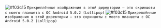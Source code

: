 ![#f03c15](https://via.placeholder.com/15/ffff5f/000000?text="+") `Прикреплённые изображения в этой директории — это скриншоты с моего планшета с ОС Android 5.0.2 (Lollipop)`
![#f03c15](https://via.placeholder.com/15/ffff5f/000000?text="+") `Прикреплённые изображения в этой директории — это скриншоты с моего планшета с ОС Android 5.0.2 (Lollipop)`


